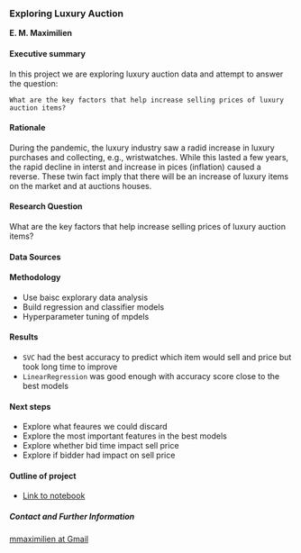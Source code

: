 ### Exploring Luxury Auction 

**E. M. Maximilien**

#### Executive summary

In this project we are exploring luxury auction data and attempt to answer the question:

`What are the key factors that help increase selling prices of luxury auction items?`

#### Rationale

During the pandemic, the luxury industry saw a radid increase in luxury purchases and collecting, e.g., wristwatches. While this lasted a few years, the rapid decline in interst and increase in pices (inflation) caused a reverse. These twin fact imply that there will be an increase of luxury items on the market and at auctions houses.

#### Research Question

What are the key factors that help increase selling prices of luxury auction items?

#### Data Sources



#### Methodology
* Use baisc explorary data analysis
* Build regression and classifier models
* Hyperparameter tuning of mpdels

#### Results
* `SVC` had the best accuracy to predict which item would sell and price but took long time to improve
* `LinearRegression` was good enough with accuracy score close to the best models

#### Next steps
* Explore what feaures we could discard
* Explore the most important features in the best models
* Explore whether bid time impact sell price
* Explore if bidder had impact on sell price

#### Outline of project

- [Link to notebook](auction-ai.ipynb)

##### Contact and Further Information

[mmaximilien at Gmail](mailto:mmaximilien+auction-ai@gmail.com)